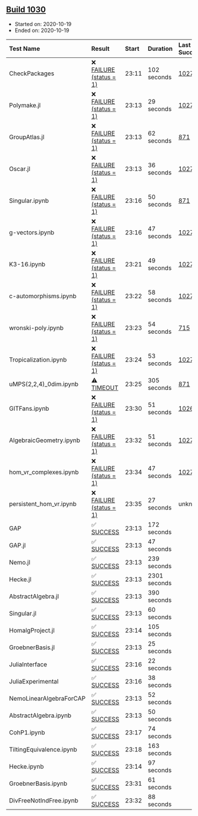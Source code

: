 ## [Build 1030](https://oscarci.mathematik.uni-kl.de/job/oscar-stable/1030/)

* Started on: 2020-10-19
* Ended on: 2020-10-19

| Test Name    | Result | Start | Duration | Last Success | First Failure |
|:-------------|:-------|:------|:---------|:-------------|:--------------|
| CheckPackages | ❌ [FAILURE (status = 1)](https://oscarci.mathematik.uni-kl.de/job/oscar-stable/1030/artifact/logs/build-1030/CheckPackages.log) | 23:11 | 102 seconds | [1027](https://oscarci.mathematik.uni-kl.de/job/oscar-stable/1027/) | [1028](https://oscarci.mathematik.uni-kl.de/job/oscar-stable/1028/) |
| Polymake.jl | ❌ [FAILURE (status = 1)](https://oscarci.mathematik.uni-kl.de/job/oscar-stable/1030/artifact/logs/build-1030/Polymake.jl.log) | 23:13 | 29 seconds | [1027](https://oscarci.mathematik.uni-kl.de/job/oscar-stable/1027/) | [1028](https://oscarci.mathematik.uni-kl.de/job/oscar-stable/1028/) |
| GroupAtlas.jl | ❌ [FAILURE (status = 1)](https://oscarci.mathematik.uni-kl.de/job/oscar-stable/1030/artifact/logs/build-1030/GroupAtlas.jl.log) | 23:13 | 62 seconds | [871](https://oscarci.mathematik.uni-kl.de/job/oscar-stable/871/) | [872](https://oscarci.mathematik.uni-kl.de/job/oscar-stable/872/) |
| Oscar.jl | ❌ [FAILURE (status = 1)](https://oscarci.mathematik.uni-kl.de/job/oscar-stable/1030/artifact/logs/build-1030/Oscar.jl.log) | 23:13 | 36 seconds | [1027](https://oscarci.mathematik.uni-kl.de/job/oscar-stable/1027/) | [1028](https://oscarci.mathematik.uni-kl.de/job/oscar-stable/1028/) |
| Singular.ipynb | ❌ [FAILURE (status = 1)](https://oscarci.mathematik.uni-kl.de/job/oscar-stable/1030/artifact/logs/build-1030/Singular.ipynb.log) | 23:16 | 50 seconds | [871](https://oscarci.mathematik.uni-kl.de/job/oscar-stable/871/) | [872](https://oscarci.mathematik.uni-kl.de/job/oscar-stable/872/) |
| g-vectors.ipynb | ❌ [FAILURE (status = 1)](https://oscarci.mathematik.uni-kl.de/job/oscar-stable/1030/artifact/logs/build-1030/g-vectors.ipynb.log) | 23:16 | 47 seconds | [1027](https://oscarci.mathematik.uni-kl.de/job/oscar-stable/1027/) | [1028](https://oscarci.mathematik.uni-kl.de/job/oscar-stable/1028/) |
| K3-16.ipynb | ❌ [FAILURE (status = 1)](https://oscarci.mathematik.uni-kl.de/job/oscar-stable/1030/artifact/logs/build-1030/K3-16.ipynb.log) | 23:21 | 49 seconds | [1027](https://oscarci.mathematik.uni-kl.de/job/oscar-stable/1027/) | [1028](https://oscarci.mathematik.uni-kl.de/job/oscar-stable/1028/) |
| c-automorphisms.ipynb | ❌ [FAILURE (status = 1)](https://oscarci.mathematik.uni-kl.de/job/oscar-stable/1030/artifact/logs/build-1030/c-automorphisms.ipynb.log) | 23:22 | 58 seconds | [1027](https://oscarci.mathematik.uni-kl.de/job/oscar-stable/1027/) | [1028](https://oscarci.mathematik.uni-kl.de/job/oscar-stable/1028/) |
| wronski-poly.ipynb | ❌ [FAILURE (status = 1)](https://oscarci.mathematik.uni-kl.de/job/oscar-stable/1030/artifact/logs/build-1030/wronski-poly.ipynb.log) | 23:23 | 54 seconds | [715](https://oscarci.mathematik.uni-kl.de/job/oscar-stable/715/) | [716](https://oscarci.mathematik.uni-kl.de/job/oscar-stable/716/) |
| Tropicalization.ipynb | ❌ [FAILURE (status = 1)](https://oscarci.mathematik.uni-kl.de/job/oscar-stable/1030/artifact/logs/build-1030/Tropicalization.ipynb.log) | 23:24 | 53 seconds | [1027](https://oscarci.mathematik.uni-kl.de/job/oscar-stable/1027/) | [1028](https://oscarci.mathematik.uni-kl.de/job/oscar-stable/1028/) |
| uMPS(2,2,4)_0dim.ipynb | ⚠ [TIMEOUT](https://oscarci.mathematik.uni-kl.de/job/oscar-stable/1030/artifact/logs/build-1030/uMPS-2-2-4-_0dim.ipynb.log) | 23:25 | 305 seconds | [871](https://oscarci.mathematik.uni-kl.de/job/oscar-stable/871/) | [872](https://oscarci.mathematik.uni-kl.de/job/oscar-stable/872/) |
| GITFans.ipynb | ❌ [FAILURE (status = 1)](https://oscarci.mathematik.uni-kl.de/job/oscar-stable/1030/artifact/logs/build-1030/GITFans.ipynb.log) | 23:30 | 51 seconds | [1026](https://oscarci.mathematik.uni-kl.de/job/oscar-stable/1026/) | [1027](https://oscarci.mathematik.uni-kl.de/job/oscar-stable/1027/) |
| AlgebraicGeometry.ipynb | ❌ [FAILURE (status = 1)](https://oscarci.mathematik.uni-kl.de/job/oscar-stable/1030/artifact/logs/build-1030/AlgebraicGeometry.ipynb.log) | 23:32 | 51 seconds | [1027](https://oscarci.mathematik.uni-kl.de/job/oscar-stable/1027/) | [1028](https://oscarci.mathematik.uni-kl.de/job/oscar-stable/1028/) |
| hom_vr_complexes.ipynb | ❌ [FAILURE (status = 1)](https://oscarci.mathematik.uni-kl.de/job/oscar-stable/1030/artifact/logs/build-1030/hom_vr_complexes.ipynb.log) | 23:34 | 47 seconds | [1027](https://oscarci.mathematik.uni-kl.de/job/oscar-stable/1027/) | [1028](https://oscarci.mathematik.uni-kl.de/job/oscar-stable/1028/) |
| persistent_hom_vr.ipynb | ❌ [FAILURE (status = 1)](https://oscarci.mathematik.uni-kl.de/job/oscar-stable/1030/artifact/logs/build-1030/persistent_hom_vr.ipynb.log) | 23:35 | 27 seconds | unknown | unknown |
| GAP | ✅ [SUCCESS](https://oscarci.mathematik.uni-kl.de/job/oscar-stable/1030/artifact/logs/build-1030/GAP.log) | 23:13 | 172 seconds |  |  |
| GAP.jl | ✅ [SUCCESS](https://oscarci.mathematik.uni-kl.de/job/oscar-stable/1030/artifact/logs/build-1030/GAP.jl.log) | 23:13 | 47 seconds |  |  |
| Nemo.jl | ✅ [SUCCESS](https://oscarci.mathematik.uni-kl.de/job/oscar-stable/1030/artifact/logs/build-1030/Nemo.jl.log) | 23:13 | 239 seconds |  |  |
| Hecke.jl | ✅ [SUCCESS](https://oscarci.mathematik.uni-kl.de/job/oscar-stable/1030/artifact/logs/build-1030/Hecke.jl.log) | 23:13 | 2301 seconds |  |  |
| AbstractAlgebra.jl | ✅ [SUCCESS](https://oscarci.mathematik.uni-kl.de/job/oscar-stable/1030/artifact/logs/build-1030/AbstractAlgebra.jl.log) | 23:13 | 390 seconds |  |  |
| Singular.jl | ✅ [SUCCESS](https://oscarci.mathematik.uni-kl.de/job/oscar-stable/1030/artifact/logs/build-1030/Singular.jl.log) | 23:13 | 60 seconds |  |  |
| HomalgProject.jl | ✅ [SUCCESS](https://oscarci.mathematik.uni-kl.de/job/oscar-stable/1030/artifact/logs/build-1030/HomalgProject.jl.log) | 23:14 | 105 seconds |  |  |
| GroebnerBasis.jl | ✅ [SUCCESS](https://oscarci.mathematik.uni-kl.de/job/oscar-stable/1030/artifact/logs/build-1030/GroebnerBasis.jl.log) | 23:13 | 25 seconds |  |  |
| JuliaInterface | ✅ [SUCCESS](https://oscarci.mathematik.uni-kl.de/job/oscar-stable/1030/artifact/logs/build-1030/JuliaInterface.log) | 23:16 | 22 seconds |  |  |
| JuliaExperimental | ✅ [SUCCESS](https://oscarci.mathematik.uni-kl.de/job/oscar-stable/1030/artifact/logs/build-1030/JuliaExperimental.log) | 23:16 | 38 seconds |  |  |
| NemoLinearAlgebraForCAP | ✅ [SUCCESS](https://oscarci.mathematik.uni-kl.de/job/oscar-stable/1030/artifact/logs/build-1030/NemoLinearAlgebraForCAP.log) | 23:13 | 52 seconds |  |  |
| AbstractAlgebra.ipynb | ✅ [SUCCESS](https://oscarci.mathematik.uni-kl.de/job/oscar-stable/1030/artifact/logs/build-1030/AbstractAlgebra.ipynb.log) | 23:13 | 50 seconds |  |  |
| CohP1.ipynb | ✅ [SUCCESS](https://oscarci.mathematik.uni-kl.de/job/oscar-stable/1030/artifact/logs/build-1030/CohP1.ipynb.log) | 23:17 | 74 seconds |  |  |
| TiltingEquivalence.ipynb | ✅ [SUCCESS](https://oscarci.mathematik.uni-kl.de/job/oscar-stable/1030/artifact/logs/build-1030/TiltingEquivalence.ipynb.log) | 23:18 | 163 seconds |  |  |
| Hecke.ipynb | ✅ [SUCCESS](https://oscarci.mathematik.uni-kl.de/job/oscar-stable/1030/artifact/logs/build-1030/Hecke.ipynb.log) | 23:14 | 97 seconds |  |  |
| GroebnerBasis.ipynb | ✅ [SUCCESS](https://oscarci.mathematik.uni-kl.de/job/oscar-stable/1030/artifact/logs/build-1030/GroebnerBasis.ipynb.log) | 23:31 | 61 seconds |  |  |
| DivFreeNotIndFree.ipynb | ✅ [SUCCESS](https://oscarci.mathematik.uni-kl.de/job/oscar-stable/1030/artifact/logs/build-1030/DivFreeNotIndFree.ipynb.log) | 23:32 | 88 seconds |  |  |
